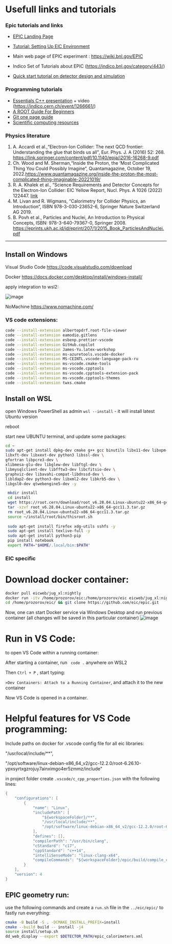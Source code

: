 # Usefull links and tutorials
### Epic tutorials and links
* [EPIC Landing Page](https://eic.github.io/documentation/landingpage.html)
* [Tutorial: Setting Up EIC Environment](https://eic.github.io/tutorial-setting-up-environment/02-eic-shell/index.html)
  
* Main web page of EPIC experiment : https://wiki.bnl.gov/EPIC
* Indico Set of Tutorials about EPIC (https://indico.bnl.gov/category/443/)
* [Quick start tutorial on detector design and simulation](https://eic.phy.anl.gov/tutorials/eic_tutorial/getting-started/quickstart)


### Programming tutorials
* [Essentials C++ presentation](https://indico.cern.ch/event/1266661/attachments/2711308/4694049/Essentials.pdf) + video (https://indico.cern.ch/event/1266661/)
* [A ROOT Guide For Beginners](https://root.cern.ch/root/htmldoc/guides/primer/ROOTPrimer.html)
* [Git one page guide](https://rogerdudler.github.io/git-guide/index.html)
* [Scientific computing resources](https://hepsoftwarefoundation.org/training/center.html)




### Physics literature

  1. A. Accardi   et al.,“Electron-Ion Collider: The next QCD frontier: Understanding the glue that binds us all", Eur. Phys. J. A (2016) 52: 268. https://link.springer.com/content/pdf/10.1140/epja/i2016-16268-9.pdf
  2. Ch. Wood and M. Sherman,“Inside the Proton, the ‘Most Complicated Thing You Could Possibly Imagine“,  Quantamagazine, October 19, 2022.https://www.quantamagazine.org/inside-the-proton-the-most-complicated-thing-imaginable-20221019/
  3. R. A. Khalek et al., “Science Requirements and Detector Concepts for the Electron-Ion Collider: EIC Yellow Report, Nucl. Phys. A 1026 (2022) 122447.
[link](https://pdf.sciencedirectassets.com/271584/1-s2.0-S0375947422X00092/1-s2.0-S0375947422000677/main.pdf?X-Amz-Security-Token=IQoJb3JpZ2luX2VjEFoaCXVzLWVhc3QtMSJHMEUCIHtbt%2FS4KHiWKc5LLPKJgVZ3JgzzzaLSpdf2I9HyKDu6AiEAs4MAiDYJPGDAcE4sjWNH3EOwesxxOzjaMjgw33ufO5cqswUIcxAFGgwwNTkwMDM1NDY4NjUiDIBoo0%2FFU1o%2Bmt0MUSqQBSbUAX7zyfaVYxoVNnsbp6k9kfEsCfBkFnNEr9d%2FKznbQ%2F2DCCxYJbHKo3gt%2FrNavetf2ybhKhU%2BPIK6ead8uwPQ7wU7lADCcAO4eWFNfSeKko8Oxs1tFS0EPvk8g8Q7W6S9Y%2BIMWQqlx2HGZKhHknfo%2Foxj%2F0tzLpmEIvqoOKCYceyQ6lsqI4Qq%2FEJ2SGDvM4zZgaM3zchdRK8VzDxewD7HcLK%2FGQjFgCYpqKKnx0sgL3nWXo2BIMpbwd6WMQTHLb6lyAjY78sRPNPQJoA5j3pgvpa%2BYSCPFY01iUqnl0WFUuM2kknDm0vW10vcDjlqBv2DP%2FPOb2ixEHJtU70T6JjSHyqKn0RlwYendFIQQ9rrDS4xgnPR%2F%2BU50Cf1LPrMnP9DaggVi7i8jszpYQ5puqh2C2uHKezokESBlznYV1na5CgxrGLheMVdspzr0jeNx5nrAwtTcH9nlLSpLxGIRrWxAVfJquwgxsvhxvQXpXCu0vM%2BzwSadltLwbGX2oUkeLdq0Jo2kVr19viZuwNDE1JvmLXtemBMSgUh4cqW0S9sMgmoJ5rb4XNn%2F1KV0L%2F0iU9B06n%2Bx%2Fp3BIyR8MiJXk2Kah0raJAWctH0LwWmOCyy1x83UqpAZ5HjsmuB6hIQsK%2BGIifzt8ACtR7Aq%2BVZ%2Fi4slZL7vxuws4YCQMc5SwRg%2FGkXmoDco6vwegN6bBdmamFattOn23XLsTcedFaCnI0WVlDcFFH8brQQCb9Pwq718sgGqeZLmi28w2LPoRy6pH6bJItU3oYtXXxazMHsfYOWLBhGgqMi8OEwRiROOE6aJ0vTod1RX2Y%2FnwkkNw9%2BRvqTtTGsEqW%2FrN9DphhZBCRe999bQKpyJgYofLJG2%2BW6MMaPtKkGOrEBT2mZFvpXWiuxE6V%2Fbz9i6XyTdTsp7zuSwy4ScnlutYglqmZru8p6mHvhwm0kHMF%2F1xxs3Ld2iXWJoQoaZBW%2FbtxnlpCFymGO0g6ZEykMqc6uFXJ%2Bxo%2FmUjXzzJ%2BFOghm4029GS%2BREMD58PF1nqodtnp0LOb%2B3k6YWxPtYn3nx%2FU4MyVyhgyOiKirHJiIYeGm%2FMiMCfvjuaGNk%2Fq2QBMXH%2Byme1ZyqPQXvAuHhac2I86y&X-Amz-Algorithm=AWS4-HMAC-SHA256&X-Amz-Date=20231016T104026Z&X-Amz-SignedHeaders=host&X-Amz-Expires=300&X-Amz-Credential=ASIAQ3PHCVTY7MC7WCRO%2F20231016%2Fus-east-1%2Fs3%2Faws4_request&X-Amz-Signature=412a307e409cd669fac3ebf348c5dd3eb6f8096b720886ad67534121b35aad4c&hash=2547120c33cd7fe10673d553ae50b377b5bdb4725968e3512780e745f1a1b18e&host=68042c943591013ac2b2430a89b270f6af2c76d8dfd086a07176afe7c76c2c61&pii=S0375947422000677&tid=spdf-6e2b19a3-5c5e-4a39-a1c5-b4d6fab321c3&sid=cb17b8103353d44f5578e71-8cf295391af1gxrqb&type=client&tsoh=d3d3LnNjaWVuY2VkaXJlY3QuY29t&ua=05195751550105025e51&rr=816faf01e956277c&cc=cz)
  4. M. Livan and  R. Wigmans, “Calorimetry for Collider Physics, an Introduction“, ISBN 978-3-030-23652-6, Springer Nature Switzerland AG 2019.
  5. B. Povh et al., Particles and Nuclei, An Introduction to Physical Concepts, ISBN: 978-3-640-79367-0,  Springer 2008.
https://eprints.ukh.ac.id/id/eprint/207/1/2015_Book_ParticlesAndNuclei.pdf



---



## Install on Windows

Visual Studio Code https://code.visualstudio.com/download

Docker https://docs.docker.com/desktop/install/windows-install/

apply integration to wsl2:

![image](https://github.com/aprozo/SetupWSL/assets/33087030/21f471b8-709c-40fe-9869-0b5d90cef718)


NoMachine https://www.nomachine.com/


### VS code extensions:
``` bash
code --install-extension albertopdrf.root-file-viewer 
code --install-extension eamodio.gitlens
code --install-extension esbenp.prettier-vscode
code --install-extension GitHub.copilot
code --install-extension James-Yu.latex-workshop
code --install-extension ms-azuretools.vscode-docker
code --install-extension MS-CEINTL.vscode-language-pack-ru
code --install-extension ms-vscode.cmake-tools
code --install-extension ms-vscode.cpptools
code --install-extension ms-vscode.cpptools-extension-pack
code --install-extension ms-vscode.cpptools-themes
code --install-extension twxs.cmake
```

## Install on WSL
open Windows PowerShell as admin
`wsl --install`  - it will install latest Ubuntu version

reboot

start new UBUNTU terminal, and update some packages:

``` bash
cd ~
sudo apt-get install dpkg-dev cmake g++ gcc binutils libx11-dev libxpm-dev \
libxft-dev libxext-dev python3 libssl-dev \ 
gfortran libpcre3-dev \
xlibmesa-glu-dev libglew-dev libftgl-dev \
libmysqlclient-dev libfftw3-dev libcfitsio-dev \
graphviz-dev libavahi-compat-libdnssd-dev \
libldap2-dev python3-dev libxml2-dev libkrb5-dev \
libgsl0-dev qtwebengine5-dev -y 

 mkdir install 
 cd install 
 wget https://root.cern/download/root_v6.28.04.Linux-ubuntu22-x86_64-gcc11.3.tar.gz 
 tar -xzvf root_v6.28.04.Linux-ubuntu22-x86_64-gcc11.3.tar.gz 
 rm root_v6.28.04.Linux-ubuntu22-x86_64-gcc11.3.tar.gz 
 source ~/install/root/bin/thisroot.sh
 
 sudo apt-get install firefox xdg-utils sshfs -y 
 sudo apt-get install texlive-full -y
 sudo apt-get install python3-pip
 pip install notebook
 export PATH="$HOME/.local/bin:$PATH"
```

### EIC specific

# Download docker container:
``` bash
docker pull eicweb/jug_xl:nightly
docker run -itv /home/prozorov/eic:/home/prozorov/eic eicweb/jug_xl:nightly
cd /home/prozorov/eic/ && git clone https://github.com/eic/epic.git
```

Now, one can start Docker service via Windows Desktop and run previous container (all changes will be saved in this particular container) 
![image](https://github.com/aprozo/SetupWSL/assets/33087030/2f8176f8-dbe2-4304-afb1-ca814d60778c)

# Run in VS Code:
to open VS Code within a running container:

After starting a container, run ``` code .``` anywhere on WSL2

Then `Ctrl + P` , start typing:

`>Dev Containers: Attach to a Running Container`, and attach it to the new container

Now VS Code is opened in a container.


# Helpful features for VS Code programming:
Include paths on docker for .vscode config file for all eic libraries:

"/usr/local/include/**",

"/opt/software/linux-debian-x86_64_v2/gcc-12.2.0/root-6.26.10-ypxsyrtxgzrojuy7ainximgo4er5zmmz/include"

in project folder create `.vscode/c_cpp_properties.json` with the following lines:

```cpp 
{
    "configurations": [
        {
            "name": "Linux",
            "includePath": [
                "${workspaceFolder}/**",
                "/usr/local/include/**",
                "/opt/software/linux-debian-x86_64_v2/gcc-12.2.0/root-6.26.10-ypxsyrtxgzrojuy7ainximgo4er5zmmz/include/**"
            ],
            "defines": [],
            "compilerPath": "/usr/bin/clang",
            "cStandard": "c17",
            "cppStandard": "c++14",
            "intelliSenseMode": "linux-clang-x64",
            "compileCommands": "${workspaceFolder}/epic/build/compile_commands.json"
        }
    ],
    "version": 4
}
```



## EPIC geometry run: 
use the following commands and create a `run.sh` file in the `../eic/epic/` to fastly run everything:
```bash
cmake -B build -S . -DCMAKE_INSTALL_PREFIX=install
cmake --build build -- install -j4
source install/setup.sh
dd_web_display --export $DETECTOR_PATH/epic_calorimeters.xml
```
